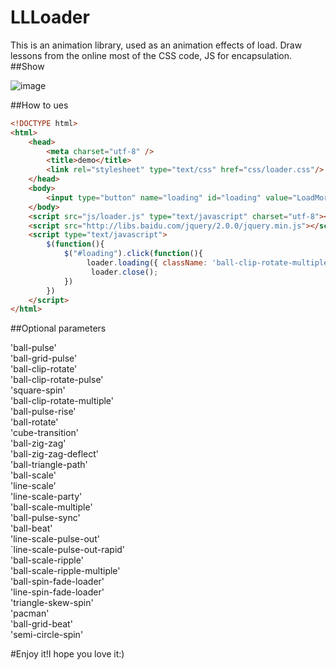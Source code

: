 # LLLoader

This is an animation library, used as an animation effects of load. Draw lessons from the online most of the CSS  code, JS for encapsulation.
##Show

![image](https://github.com/wawsc5354524/LLLoader/blob/master/Loader/img/animation.gif)


##How to ues
```html
<!DOCTYPE html>
<html>
	<head>
		<meta charset="utf-8" />
		<title>demo</title>
		<link rel="stylesheet" type="text/css" href="css/loader.css"/>
	</head>
	<body>
		<input type="button" name="loading" id="loading" value="LoadMore" />
	</body>
	<script src="js/loader.js" type="text/javascript" charset="utf-8"></script>
	<script src="http://libs.baidu.com/jquery/2.0.0/jquery.min.js"></script>
	<script type="text/javascript">
		$(function(){
			$("#loading").click(function(){
				 loader.loading({ className: 'ball-clip-rotate-multiple', delay: 1000});
				  loader.close();
			})
		})
	</script>
</html>

```

##Optional parameters

'ball-pulse'<br/>
'ball-grid-pulse'<br/>
'ball-clip-rotate'<br/>
'ball-clip-rotate-pulse'<br/>
'square-spin'<br/>
'ball-clip-rotate-multiple'<br/>
'ball-pulse-rise'<br/>
'ball-rotate'<br/>
'cube-transition'<br/>
'ball-zig-zag'<br/>
'ball-zig-zag-deflect'<br/>
'ball-triangle-path'<br/>
'ball-scale'<br/>
'line-scale'<br/>
'line-scale-party'<br/>
'ball-scale-multiple'<br/>
'ball-pulse-sync'<br/>
'ball-beat'<br/>
'line-scale-pulse-out'<br/>
`line-scale-pulse-out-rapid'<br/>
'ball-scale-ripple'<br/>
'ball-scale-ripple-multiple'<br/>
'ball-spin-fade-loader'<br/>
'line-spin-fade-loader'<br/>
'triangle-skew-spin'<br/>
'pacman'<br/>
'ball-grid-beat'<br/>
'semi-circle-spin'<br/>


#Enjoy it!I hope you love it:)
